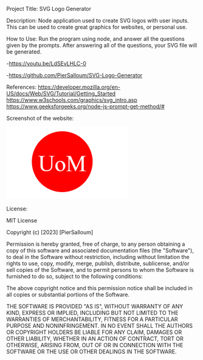 Project Title: SVG Logo Generator

Description: Node application used to create SVG logos with user inputs. This can be used to create great graphics for websites, or personal use.

How to Use: Run the program using node, and answer all the questions given by the prompts. After answering all of the questions, your SVG file will be generated.

-https://youtu.be/LdSEvLHLC-0

-https://github.com/PierSalloum/SVG-Logo-Generator


References:
https://developer.mozilla.org/en-US/docs/Web/SVG/Tutorial/Getting_Started
https://www.w3schools.com/graphics/svg_intro.asp
https://www.geeksforgeeks.org/node-js-prompt-get-method/#

Screenshot of the website:

![alt text](./screenshot.png)

License:

MIT License

Copyright (c) [2023] [PierSalloum]

Permission is hereby granted, free of charge, to any person obtaining a copy of this software and associated documentation files (the "Software"), to deal in the Software without restriction, including without limitation the rights to use, copy, modify, merge, publish, distribute, sublicense, and/or sell copies of the Software, and to permit persons to whom the Software is furnished to do so, subject to the following conditions:

The above copyright notice and this permission notice shall be included in all copies or substantial portions of the Software.

THE SOFTWARE IS PROVIDED "AS IS", WITHOUT WARRANTY OF ANY KIND, EXPRESS OR IMPLIED, INCLUDING BUT NOT LIMITED TO THE WARRANTIES OF MERCHANTABILITY, FITNESS FOR A PARTICULAR PURPOSE AND NONINFRINGEMENT. IN NO EVENT SHALL THE AUTHORS OR COPYRIGHT HOLDERS BE LIABLE FOR ANY CLAIM, DAMAGES OR OTHER LIABILITY, WHETHER IN AN ACTION OF CONTRACT, TORT OR OTHERWISE, ARISING FROM, OUT OF OR IN CONNECTION WITH THE SOFTWARE OR THE USE OR OTHER DEALINGS IN THE SOFTWARE.
